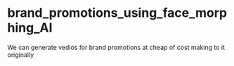 # brand_promotions_using_face_morphing_AI
We can generate vedios for brand promotions at cheap of cost making to it originally

